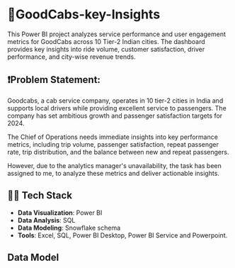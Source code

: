 # 🚖GoodCabs-key-Insights
This Power BI project analyzes service performance and user engagement metrics for GoodCabs across 10 Tier-2 Indian cities. The dashboard provides key insights into ride volume, customer satisfaction, driver performance,  and city-wise revenue trends.

## ❗Problem Statement:
Goodcabs, a cab service company, operates in 10 tier-2 cities in India and supports local drivers while providing excellent service to passengers. The company has set ambitious growth and passenger satisfaction targets for 2024. 

The Chief of Operations needs immediate insights into key performance metrics, including trip volume, passenger satisfaction, repeat passenger rate, trip distribution, and the balance between new and repeat passengers. 

However, due to the analytics manager's unavailability, the task has been assigned to me, to analyze these metrics and deliver actionable insights.

## 👩‍💻 Tech Stack

- **Data Visualization**: Power BI  
- **Data Analysis**: SQL  
- **Data Modeling**: Snowflake schema  
- **Tools**: Excel, SQL, Power BI Desktop, Power BI Service and Powerpoint.

## Data Model
